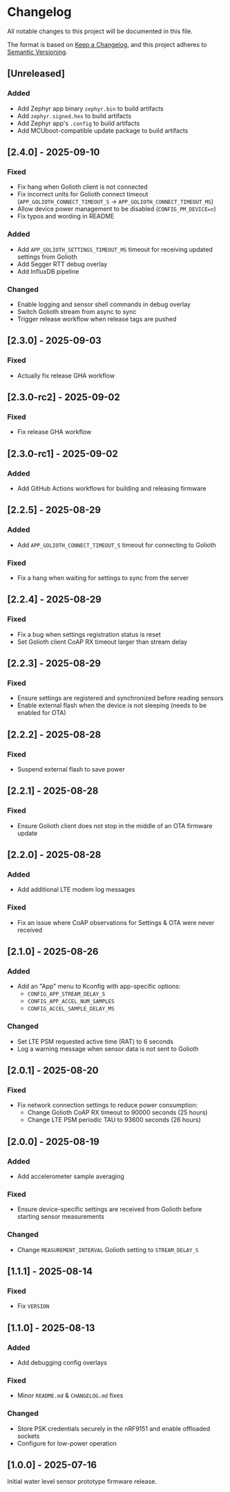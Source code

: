 <!-- SPDX-FileCopyrightText: 2025 Common Ground Electronics <https://cgnd.dev> -->
<!-- SPDX-License-Identifier: Apache-2.0 -->

# Changelog

All notable changes to this project will be documented in this file.

The format is based on [Keep a Changelog](https://keepachangelog.com/en/1.1.0/), and this project adheres to [Semantic Versioning](https://semver.org/spec/v2.0.0.html).

## [Unreleased]

### Added

- Add Zephyr app binary `zephyr.bin` to build artifacts
- Add `zephyr.signed.hex` to build artifacts
- Add Zephyr app's `.config` to build artifacts
- Add MCUboot-compatible update package to build artifacts

## [2.4.0] - 2025-09-10

### Fixed

- Fix hang when Golioth client is not connected
- Fix incorrect units for Golioth connect timeout (`APP_GOLIOTH_CONNECT_TIMEOUT_S` → `APP_GOLIOTH_CONNECT_TIMEOUT_MS`)
- Allow device power management to be disabled (`CONFIG_PM_DEVICE=n`)
- Fix typos and wording in README

### Added

- Add `APP_GOLIOTH_SETTINGS_TIMEOUT_MS` timeout for receiving updated settings from Golioth
- Add Segger RTT debug overlay
- Add InfluxDB pipeline

### Changed

- Enable logging and sensor shell commands in debug overlay
- Switch Golioth stream from async to sync
- Trigger release workflow when release tags are pushed

## [2.3.0] - 2025-09-03

### Fixed

- Actually fix release GHA workflow

## [2.3.0-rc2] - 2025-09-02

### Fixed

- Fix release GHA workflow

## [2.3.0-rc1] - 2025-09-02

### Added

- Add GitHub Actions workflows for building and releasing firmware

## [2.2.5] - 2025-08-29

### Added

- Add `APP_GOLIOTH_CONNECT_TIMEOUT_S` timeout for connecting to Golioth

### Fixed

- Fix a hang when waiting for settings to sync from the server

## [2.2.4] - 2025-08-29

### Fixed

- Fix a bug when settings registration status is reset
- Set Golioth client CoAP RX timeout larger than stream delay

## [2.2.3] - 2025-08-29

### Fixed

- Ensure settings are registered and synchronized before reading sensors
- Enable external flash when the device is not sleeping (needs to be enabled for OTA)

## [2.2.2] - 2025-08-28

### Fixed

- Suspend external flash to save power

## [2.2.1] - 2025-08-28

### Fixed

- Ensure Golioth client does not stop in the middle of an OTA firmware update

## [2.2.0] - 2025-08-28

### Added

- Add additional LTE modem log messages

### Fixed

- Fix an issue where CoAP observations for Settings & OTA were never received

## [2.1.0] - 2025-08-26

### Added

- Add an "App" menu to Kconfig with app-specific options:
  - `CONFIG_APP_STREAM_DELAY_S`
  - `CONFIG_APP_ACCEL_NUM_SAMPLES`
  - `CONFIG_ACCEL_SAMPLE_DELAY_MS`

### Changed

- Set LTE PSM requested active time (RAT) to 6 seconds
- Log a warning message when sensor data is not sent to Golioth

## [2.0.1] - 2025-08-20

### Fixed

- Fix network connection settings to reduce power consumption:
  - Change Golioth CoAP RX timeout to 90000 seconds (25 hours)
  - Change LTE PSM periodic TAU to 93600 seconds (26 hours)

## [2.0.0] - 2025-08-19

### Added

- Add accelerometer sample averaging

### Fixed

- Ensure device-specific settings are received from Golioth before starting sensor measurements

### Changed

- Change `MEASUREMENT_INTERVAL` Golioth setting to `STREAM_DELAY_S`

## [1.1.1] - 2025-08-14

### Fixed

- Fix `VERSION`

## [1.1.0] - 2025-08-13

### Added

- Add debugging config overlays

### Fixed

- Minor `README.md` & `CHANGELOG.md` fixes

### Changed

- Store PSK credentials securely in the nRF9151 and enable offloaded sockets
- Configure for low-power operation

## [1.0.0] - 2025-07-16

Initial water level sensor prototype firmware release.

